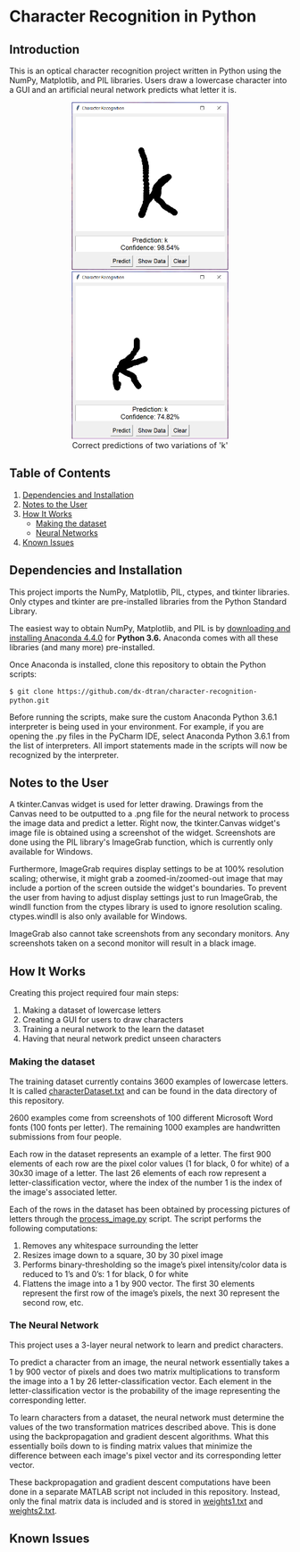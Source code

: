 # Character Recognition in Python

## Introduction

This is an optical character recognition project written in Python using the NumPy, Matplotlib, and PIL libraries. Users draw a lowercase character into a GUI and an artificial neural network predicts what letter it is.

<p align="center">
<img src="https://github.com/dx-dtran/character-recognition-python/blob/master/images/example1.PNG" height="300"/>
<img src="https://github.com/dx-dtran/character-recognition-python/blob/master/images/example2.PNG" height="300"/>
<br>Correct predictions of two variations of 'k'
</p>

## Table of Contents
1. [Dependencies and Installation](#dependencies-and-installation)
2. [Notes to the User](#notes-to-the-user)
3. [How It Works](#how-it-works)
    * [Making the dataset](#making-the-dataset)
    * [Neural Networks](#the-neural-network)
4. [Known Issues](#known-issues)

## Dependencies and Installation

This project imports the NumPy, Matplotlib, PIL, ctypes, and tkinter libraries. Only ctypes and tkinter are pre-installed libraries from the Python Standard Library.

The easiest way to obtain NumPy, Matplotlib, and PIL is by [downloading and installing Anaconda 4.4.0](https://www.continuum.io/downloads) for **Python 3.6.** Anaconda comes with all these libraries (and many more) pre-installed.

Once Anaconda is installed, clone this repository to obtain the Python scripts:
```
$ git clone https://github.com/dx-dtran/character-recognition-python.git
```

Before running the scripts, make sure the custom Anaconda Python 3.6.1 interpreter is being used in your environment. For example, if you are opening the .py files in the PyCharm IDE, select Anaconda Python 3.6.1 from the list of interpreters. All import statements made in the scripts will now be recognized by the interpreter.

## Notes to the User

A tkinter.Canvas widget is used for letter drawing. Drawings from the Canvas need to be outputted to a .png file for the neural network to process the image data and predict a letter. Right now, the tkinter.Canvas widget's image file is obtained using a screenshot of the widget. Screenshots are done using the PIL library's ImageGrab function, which is currently only available for Windows. 

Furthermore, ImageGrab requires display settings to be at 100% resolution scaling; otherwise, it might grab a zoomed-in/zoomed-out image that may include a portion of the screen outside the widget's boundaries. To prevent the user from having to adjust display settings just to run ImageGrab, the windll function from the ctypes library is used to ignore resolution scaling. ctypes.windll is also only available for Windows.

ImageGrab also cannot take screenshots from any secondary monitors. Any screenshots taken on a second monitor will result in a black image.

## How It Works

Creating this project required four main steps:
1. Making a dataset of lowercase letters
2. Creating a GUI for users to draw characters
3. Training a neural network to the learn the dataset
4. Having that neural network predict unseen characters

### Making the dataset

The training dataset currently contains 3600 examples of lowercase letters. It is called [characterDataset.txt](https://github.com/dx-dtran/character-recognition-python/blob/master/data/characterDataset.txt) and can be found in the data directory of this repository.

2600 examples come from screenshots of 100 different Microsoft Word fonts (100 fonts per letter). The remaining 1000 examples are handwritten submissions from four people.

Each row in the dataset represents an example of a letter. The first 900 elements of each row are the pixel color values (1 for black, 0 for white) of a 30x30 image of a letter. The last 26 elements of each row represent a letter-classification vector, where the index of the number 1 is the index of the image's associated letter.

Each of the rows in the dataset has been obtained by processing pictures of letters through the [process_image.py](https://github.com/dx-dtran/character-recognition-python/blob/master/process_image.py) script. The script performs the following computations:
1. Removes any whitespace surrounding the letter
2. Resizes image down to a square, 30 by 30 pixel image
3. Performs binary-thresholding so the image’s pixel intensity/color data is reduced to 1’s and 0’s: 1 for black, 0 for white
4. Flattens the image into a 1 by 900 vector. The first 30 elements represent the first row of the image’s pixels, the next 30 represent the second row, etc. 

### The Neural Network

This project uses a 3-layer neural network to learn and predict characters. 

To predict a character from an image, the neural network essentially takes a 1 by 900 vector of pixels and does two matrix multiplications to transform the image into a 1 by 26 letter-classification vector. Each element in the letter-classification vector is the probability of the image representing the corresponding letter.

To learn characters from a dataset, the neural network must determine the values of the two transformation matrices described above. This is done using the backpropagation and gradient descent algorithms. What this essentially boils down to is finding matrix values that minimize the difference between each image's pixel vector and its corresponding letter vector.

These backpropagation and gradient descent computations have been done in a separate MATLAB script not included in this repository. Instead, only the final matrix data is included and is stored in [weights1.txt](https://github.com/dx-dtran/character-recognition-python/blob/master/weights1.txt) and [weights2.txt](https://github.com/dx-dtran/character-recognition-python/blob/master/weights2.txt).

## Known Issues
